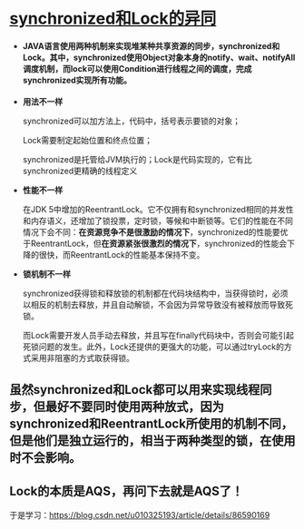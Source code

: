 # [synchronized和Lock的异同](https://www.cnblogs.com/gejuncheng/p/10777691.html)

- ####    JAVA语言使用两种机制来实现堆某种共享资源的同步，synchronized和Lock。其中，synchronized使用Object对象本身的notify、wait、notifyAll调度机制，而lock可以使用Condition进行线程之间的调度，完成synchronized实现所有功能。

- **用法不一样**

  synchronized可以加方法上，代码中，括号表示要锁的对象；

  Lock需要制定起始位置和终点位置；

  synchronized是托管给JVM执行的；Lock是代码实现的，它有比synchronized更精确的线程定义

- **性能不一样**

  在JDK 5中增加的ReentrantLock。它不仅拥有和synchronized相同的并发性和内存语义，还增加了锁投票，定时锁，等候和中断锁等。它们的性能在不同情况下会不同：**在资源竞争不是很激励的情况下**，synchronized的性能要优于ReentrantLock，但**在资源紧张很激烈的情况下**，synchronized的性能会下降的很快，而ReentrantLock的性能基本保持不变。

- **锁机制不一样**

  synchronized获得锁和释放锁的机制都在代码块结构中，当获得锁时，必须以相反的机制去释放，并且自动解锁，不会因为异常导致没有被释放而导致死锁。

  而Lock需要开发人员手动去释放，并且写在finally代码块中，否则会可能引起死锁问题的发生。此外，Lock还提供的更强大的功能，可以通过tryLock的方式采用非阻塞的方式取获得锁。



##  虽然synchronized和Lock都可以用来实现线程同步，但最好不要同时使用两种放式，因为synchronized和ReentrantLock所使用的机制不同，但是他们是独立运行的，相当于两种类型的锁，在使用时不会影响。





## Lock的本质是AQS，再问下去就是AQS了！

于是学习：<https://blog.csdn.net/u010325193/article/details/86590169>